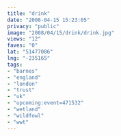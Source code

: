 ```yaml
---
title: "drink"
date: "2008-04-15 15:23:05"
privacy: "public"
image: "2008/04/15/drink/drink.jpg"
views: "12"
faves: "0"
lat: "51477086"
lng: "-235165"
tags:
- "barnes"
- "england"
- "london"
- "trust"
- "uk"
- "upcoming:event=471532"
- "wetland"
- "wildfowl"
- "wwt"
---
```


